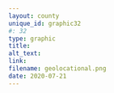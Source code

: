 ```yaml
---
layout: county 
unique_id: graphic32
#: 32
type: graphic
title: 
alt_text: 
link: 
filename: geolocational.png
date: 2020-07-21
---
```

